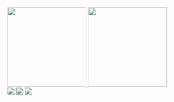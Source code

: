 <div>
<a href="https://github.com/OrlandoGaetaDEV">
<img loading="lazy" height="180em" src="https://github-readme-stats.vercel.app/api/top-langs/?username=OrlandoGaetaDEV&layout=compact&langs_count=7&theme=dracula"/>
<img loading="lazy" height="180em" src="https://github-readme-stats.vercel.app/api?username=OrlandoGaetaDEV&show_icons=true&theme=dracula&include_all_commits=true&count_private=true"/>
</div>
<div>
<a href="https://instagram.com/orlando_gaeta/" target="_blank"><img loading="lazy" src="https://img.shields.io/badge/-Instagram-%23E4405F?style=for-the-badge&logo=instagram&logoColor=white" target="_blank"></a>
<a href = "mailto:orlandomgaetadev@gmail.com"><img loading="lazy" src="https://img.shields.io/badge/Gmail-D14836?style=for-the-badge&logo=gmail&logoColor=white" target="_blank"></a>
<a href="https://www.linkedin.com/in/orlandogaetadev/" target="_blank"><img loading="lazy" src="https://img.shields.io/badge/-LinkedIn-%230077B5?style=for-the-badge&logo=linkedin&logoColor=white" target="_blank"></a>   
</div>
